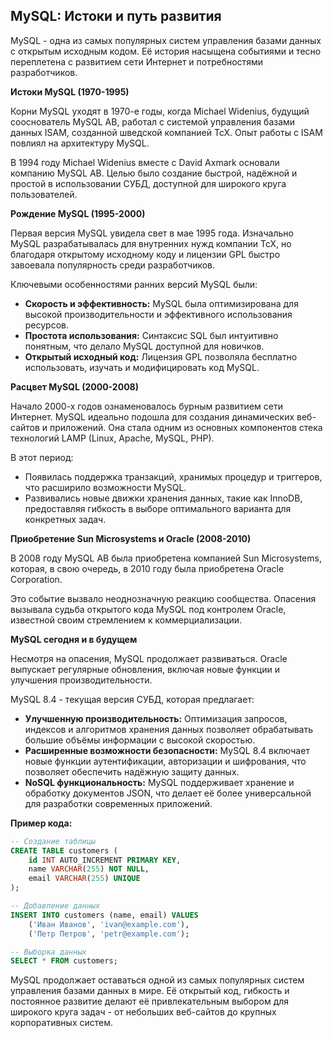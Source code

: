 ## MySQL: Истоки и путь развития

MySQL - одна из самых популярных систем управления базами данных с открытым исходным кодом.  Её история насыщена  событиями и тесно переплетена с развитием сети Интернет и потребностями разработчиков.

**Истоки MySQL (1970-1995)**

Корни MySQL уходят в 1970-е годы, когда Michael Widenius, будущий сооснователь MySQL AB,  работал с системой управления базами данных ISAM, созданной шведской компанией TcX.  Опыт работы с ISAM  повлиял на архитектуру MySQL.

В 1994 году  Michael Widenius  вместе с David Axmark  основали компанию MySQL AB.  Целью  было создание  быстрой, надёжной и простой в использовании СУБД,  доступной для широкого круга пользователей.

**Рождение MySQL (1995-2000)**

Первая версия MySQL увидела свет в мае 1995 года. Изначально  MySQL разрабатывалась для внутренних нужд компании TcX,  но  благодаря открытому исходному коду и лицензии GPL  быстро завоевала популярность среди разработчиков.

Ключевыми особенностями  ранних версий MySQL были:

*   **Скорость и эффективность:**  MySQL  была оптимизирована для высокой производительности  и эффективного использования ресурсов.
*   **Простота использования:**  Синтаксис SQL был интуитивно понятным, что делало  MySQL  доступной  для новичков.
*   **Открытый исходный код:**  Лицензия GPL  позволяла бесплатно использовать,  изучать и модифицировать  код MySQL.

**Расцвет MySQL (2000-2008)**

Начало 2000-х годов ознаменовалось бурным развитием сети Интернет.  MySQL идеально подошла для  создания динамических веб-сайтов и приложений.  Она  стала  одним из  основных  компонентов  стека технологий  LAMP (Linux, Apache, MySQL, PHP).

В этот период:

*   Появилась поддержка транзакций, хранимых процедур и триггеров,  что  расширило  возможности  MySQL.
*   Развивались  новые  движки  хранения  данных,  такие как InnoDB,  предоставляя  гибкость в выборе  оптимального варианта для конкретных задач.

**Приобретение Sun Microsystems и Oracle (2008-2010)**

В 2008 году  MySQL AB  была приобретена компанией Sun Microsystems,  которая, в свою очередь,  в 2010 году  была  приобретена  Oracle Corporation. 

Это событие вызвало неоднозначную реакцию сообщества. Опасения  вызывала  судьба  открытого кода MySQL  под контролем  Oracle,  известной  своим  стремлением  к коммерциализации.

**MySQL  сегодня и в будущем**

Несмотря на опасения,  MySQL продолжает развиваться.  Oracle выпускает  регулярные  обновления,  включая  новые функции и улучшения  производительности.

MySQL 8.4 -  текущая  версия  СУБД,  которая  предлагает:

*   **Улучшенную  производительность:**  Оптимизация  запросов,  индексов  и  алгоритмов  хранения  данных  позволяет обрабатывать  большие  объёмы  информации  с  высокой  скоростью.
*   **Расширенные  возможности  безопасности:**  MySQL 8.4  включает  новые  функции  аутентификации,  авторизации  и  шифрования,  что  позволяет  обеспечить  надёжную  защиту  данных.
*   **NoSQL функциональность:**  MySQL  поддерживает  хранение  и  обработку  документов  JSON,  что  делает  её  более  универсальной  для  разработки  современных  приложений.

**Пример кода:**

```sql
-- Создание таблицы 
CREATE TABLE customers (
    id INT AUTO_INCREMENT PRIMARY KEY,
    name VARCHAR(255) NOT NULL,
    email VARCHAR(255) UNIQUE
);

-- Добавление данных
INSERT INTO customers (name, email) VALUES
    ('Иван Иванов', 'ivan@example.com'),
    ('Петр Петров', 'petr@example.com');

-- Выборка данных
SELECT * FROM customers;
```

MySQL  продолжает  оставаться  одной  из  самых  популярных  систем  управления  базами  данных  в  мире.  Её  открытый  код,  гибкость  и  постоянное  развитие  делают  её  привлекательным  выбором  для  широкого  круга  задач  -  от  небольших  веб-сайтов  до  крупных  корпоративных  систем.
